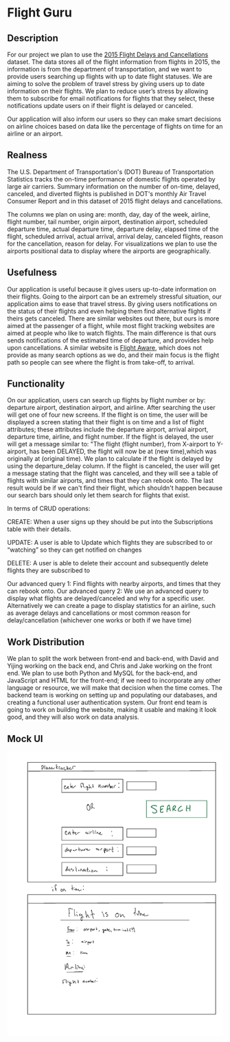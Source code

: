 
# Flight Guru


## Description

For our project we plan to use the [2015 Flight Delays and Cancellations](https://www.kaggle.com/datasets/usdot/flight-delays) dataset. The data stores all of the flight information from flights in 2015, the information is from the department of transportation, and we want to provide users searching up flights with up to date flight statuses. We are aiming to solve the problem of travel stress by giving users up to date information on their flights. We plan to reduce user’s stress by allowing them to subscribe for email notifications for flights that they select, these notifications update users on if their flight is delayed or canceled.

Our application will also inform our users so they can make smart decisions on airline choices based on data like the percentage of flights on time for an airline or an airport.

  

## Realness

  

The U.S. Department of Transportation's (DOT) Bureau of Transportation Statistics tracks the on-time performance of domestic flights operated by large air carriers. Summary information on the number of on-time, delayed, canceled, and diverted flights is published in DOT's monthly Air Travel Consumer Report and in this dataset of 2015 flight delays and cancellations.

  

The columns we plan on using are: month, day, day of the week, airline, flight number, tail number, origin airport, destination airport, scheduled departure time, actual departure time, departure delay, elapsed time of the flight, scheduled arrival, actual arrival, arrival delay, canceled flights, reason for the cancellation, reason for delay. For visualizations we plan to use the airports positional data to display where the airports are geographically.

  
  

## Usefulness

  

Our application is useful because it gives users up-to-date information on their flights. Going to the airport can be an extremely stressful situation, our application aims to ease that travel stress. By giving users notifications on the status of their flights and even helping them find alternative flights if theirs gets canceled. There are similar websites out there, but ours is more aimed at the passenger of a flight, while most flight tracking websites are aimed at people who like to watch flights. The main difference is that ours sends notifications of the estimated time of departure, and provides help upon cancellations. A similar website is [Flight Aware](https://flightaware.com/), which does not provide as many search options as we do, and their main focus is the flight path so people can see where the flight is from take-off, to arrival.

  

## Functionality

On our application, users can search up flights by flight number or by: departure airport, destination airport, and airline. After searching the user will get one of four new screens. If the flight is on time, the user will be displayed a screen stating that their flight is on time and a list of flight attributes; these attributes include the departure airport, arrival airport, departure time, airline, and flight number. If the flight is delayed, the user will get a message similar to: "The flight (flight number), from X-airport to Y-airport, has been DELAYED, the flight will now be at (new time),which was originally at (original time). We plan to calculate if the flight is delayed by using the departure_delay column. If the flight is canceled, the user will get a message stating that the flight was canceled, and they will see a table of flights with similar airports, and times that they can rebook onto. The last result would be if we can't find their flight, which shouldn't happen because our search bars should only let them search for flights that exist.

  

In terms of CRUD operations:

CREATE: When a user signs up they should be put into the Subscriptions table with their details.

  

UPDATE: A user is able to Update which flights they are subscribed to or “watching” so they can get notified on changes

  

DELETE: A user is able to delete their account and subsequently delete flights they are subscribed to

Our advanced query 1: Find flights with nearby airports, and times that they can rebook onto.
Our advanced query 2: We use an advanced query to display what flights are delayed/canceled and why for a specific user. Alternatively we can create a page to display statistics for an airline, such as average delays and cancellations or most common reason for delay/cancellation (whichever one works or both if we have time)
  

## Work Distribution

  

We plan to split the work between front-end and back-end, with David and Yijing working on the back end, and Chris and Jake working on the front end. We plan to use both Python and MySQL for the back-end, and JavaScript and HTML for the front-end; if we need to incorporate any other language or resource, we will make that decision when the time comes. The backend team is working on setting up and populating our databases, and creating a functional user authentication system. Our front end team is going to work on building the website, making it usable and making it look good, and they will also work on data analysis.

  

## Mock UI
<img src="Mock_UI_Page_1.png" width="600">
